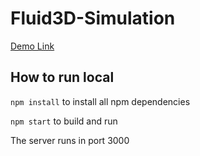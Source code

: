 # Fluid3D-Simulation

[Demo Link](https://ygr4789.github.io/Fluid3D-Simulation/)

## How to run local

`npm install` to install all npm dependencies

`npm start` to build and run

The server runs in port 3000
